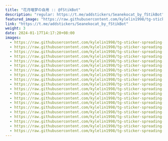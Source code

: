 ```yaml
---
title: "花月喵梦の自用 :: @fStikBot"
description: "regular: https://t.me/addstickers/Seanekocat_by_fStikBot"
featured_image: "https://raw.githubusercontent.com/kylelin1998/tg-sticker-spreading-worldwide-images/main/img/0640839c-031d-418a-8583-e54de49e5020.jpg"
link: "https://t.me/addstickers/Seanekocat_by_fStikBot"
weight: 3
date: 2024-01-17T14:17:20+08:00
images:
  - https://raw.githubusercontent.com/kylelin1998/tg-sticker-spreading-worldwide-images/main/img/0640839c-031d-418a-8583-e54de49e5020.jpg
  - https://raw.githubusercontent.com/kylelin1998/tg-sticker-spreading-worldwide-images/main/img/b4bb570e-4c0a-4437-b100-c665323ed329.jpg
  - https://raw.githubusercontent.com/kylelin1998/tg-sticker-spreading-worldwide-images/main/img/a18fa807-391e-4f69-83ac-becbe4b34e64.jpg
  - https://raw.githubusercontent.com/kylelin1998/tg-sticker-spreading-worldwide-images/main/img/c2b7450c-8e07-4056-8650-bf4b07c71276.jpg
  - https://raw.githubusercontent.com/kylelin1998/tg-sticker-spreading-worldwide-images/main/img/a4836f8a-dee1-4fc1-8f6a-ebfb9ad272b5.jpg
  - https://raw.githubusercontent.com/kylelin1998/tg-sticker-spreading-worldwide-images/main/img/f84a6098-92b8-47bc-88fe-1b6e470be503.jpg
  - https://raw.githubusercontent.com/kylelin1998/tg-sticker-spreading-worldwide-images/main/img/46cd57b4-22bf-4a6e-98d2-aaf7f187b908.jpg
  - https://raw.githubusercontent.com/kylelin1998/tg-sticker-spreading-worldwide-images/main/img/0df5c05b-6122-44db-8149-b9276ce0e0d0.jpg
  - https://raw.githubusercontent.com/kylelin1998/tg-sticker-spreading-worldwide-images/main/img/819d59f1-6101-45b3-ab83-a4fcbbbf9eb6.jpg
  - https://raw.githubusercontent.com/kylelin1998/tg-sticker-spreading-worldwide-images/main/img/448625d5-a634-44b7-a963-f09c92c00144.jpg
  - https://raw.githubusercontent.com/kylelin1998/tg-sticker-spreading-worldwide-images/main/img/f77e477e-dab5-4d69-9d8f-b28327084a66.jpg
  - https://raw.githubusercontent.com/kylelin1998/tg-sticker-spreading-worldwide-images/main/img/f12ddf29-41a4-45e3-b093-0fbb79021370.jpg
  - https://raw.githubusercontent.com/kylelin1998/tg-sticker-spreading-worldwide-images/main/img/1ee28d90-f6a0-48ad-b6c6-fbc5eda36b1d.jpg
  - https://raw.githubusercontent.com/kylelin1998/tg-sticker-spreading-worldwide-images/main/img/9a832da8-26c5-4eb1-8486-0502df3fa92c.jpg
  - https://raw.githubusercontent.com/kylelin1998/tg-sticker-spreading-worldwide-images/main/img/04e1ee74-bfa7-4bdb-9437-0814e8c2453d.jpg
  - https://raw.githubusercontent.com/kylelin1998/tg-sticker-spreading-worldwide-images/main/img/8b2f9653-61ca-4004-92f0-85622e07ac76.jpg
  - https://raw.githubusercontent.com/kylelin1998/tg-sticker-spreading-worldwide-images/main/img/43f0ecd2-ddfb-42f2-b74e-6de21e7721b2.jpg
  - https://raw.githubusercontent.com/kylelin1998/tg-sticker-spreading-worldwide-images/main/img/462ce9a4-e7b2-49e8-afa2-7b678b455e9f.jpg
  - https://raw.githubusercontent.com/kylelin1998/tg-sticker-spreading-worldwide-images/main/img/dd002543-a97d-446f-920c-49aca9bd5f60.jpg
  - https://raw.githubusercontent.com/kylelin1998/tg-sticker-spreading-worldwide-images/main/img/6f942033-31cc-4fe2-8b60-861fea5fadcd.jpg
---
```

